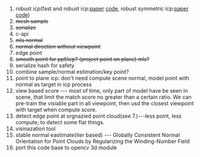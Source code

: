 1. robust icp(fast and robust icp:[paper](https://readpaper.com/paper/3042567147) [code](https://github.com/yaoyx689/Fast-Robust-ICP), robust symmetric icp:[paper](https://readpaper.com/paper/4210281455) [code](https://github.com/LJY-RS/RSICP.git))
2. ~~mesh sample~~
3. ~~serialize~~
4. c-api
5. ~~mls normal~~
6. ~~normal direction without viewpoint~~
7. edge point
8. ~~smooth point for ppf/icp? (project point on plane) mls?~~
9. serialize hash for safety
10. combine sample/normal estimation/key point?
11. point to plane icp: don't need compute scene normal, model point with normal as target in icp process
12. view based score --- most of time, only part of model have be seen in scene, that limit the match score no greater than a certain ratio. We can pre-train the visiable part in all viewpoint, then usd the closest viewpoint with target when compute score.
13. detect edge point at orgnazied point cloud(see 7.)---less point, less compute; to detect some flat things.
14. visinazation tool
15. stable normal eastimate(iter based) --- Globally Consistent Normal Orientation for Point Clouds by Regularizing the Winding-Number Field
16. port this code base to opencv 3d module

